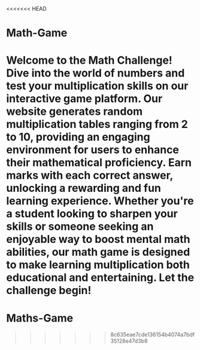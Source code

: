 <<<<<<< HEAD
# Math-Game
Welcome to the Math Challenge! Dive into the world of numbers and test your multiplication skills on our interactive game platform. Our website generates random multiplication tables ranging from 2 to 10, providing an engaging environment for users to enhance their mathematical proficiency. Earn marks with each correct answer, unlocking a rewarding and fun learning experience. Whether you're a student looking to sharpen your skills or someone seeking an enjoyable way to boost mental math abilities, our math game is designed to make learning multiplication both educational and entertaining. Let the challenge begin!
=======
# Maths-Game
>>>>>>> 8c635eae7cde136154b4074a7bdf35128e47d3b8
